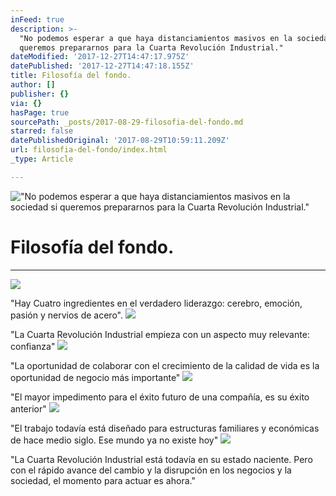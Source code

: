 ```yaml
---
inFeed: true
description: >-
  "No podemos esperar a que haya distanciamientos masivos en la sociedad si
  queremos prepararnos para la Cuarta Revolución Industrial."
dateModified: '2017-12-27T14:47:17.975Z'
datePublished: '2017-12-27T14:47:18.155Z'
title: Filosofía del fondo.
author: []
publisher: {}
via: {}
hasPage: true
sourcePath: _posts/2017-08-29-filosofia-del-fondo.md
starred: false
datePublishedOriginal: '2017-08-29T10:59:11.209Z'
url: filosofia-del-fondo/index.html
_type: Article

---
```

!["No podemos esperar a que haya distanciamientos masivos en la sociedad si queremos prepararnos para la Cuarta Revolución Industrial."](https://the-grid-user-content.s3-us-west-2.amazonaws.com/9701292c-dc22-47b1-a94a-1e435676df5f.jpg)

# Filosofía del fondo.

---

![](https://the-grid-user-content.s3-us-west-2.amazonaws.com/d4fa9f77-abf5-40c9-b21c-c91202b8f354.png)

"Hay Cuatro ingredientes en el verdadero liderazgo: cerebro, emoción, pasión y nervios de acero".
![](https://the-grid-user-content.s3-us-west-2.amazonaws.com/d795a8e0-5b32-489a-8efb-4ced42fbf484.jpg)

"La Cuarta Revolución Industrial empieza con un aspecto muy relevante: confianza"
![](https://the-grid-user-content.s3-us-west-2.amazonaws.com/0809383e-f980-4666-af2f-d81453ab83d5.jpg)

"La oportunidad de colaborar con el crecimiento de la calidad de vida es la oportunidad de negocio más importante"
![](https://the-grid-user-content.s3-us-west-2.amazonaws.com/882a4af9-6ed1-4900-99f7-d8a6d477fce7.jpg)

"El mayor impedimento para el éxito futuro de una compañía, es su éxito anterior"
![](https://the-grid-user-content.s3-us-west-2.amazonaws.com/36245361-feb8-4f1c-9da2-d75795f8e7ea.jpg)

"El trabajo todavía está diseñado para estructuras familiares y económicas de hace medio siglo. Ese mundo ya no existe hoy"
![](https://the-grid-user-content.s3-us-west-2.amazonaws.com/fd7d12d3-f40b-44ab-9b6d-5c50f1912b6b.jpg)

"La Cuarta Revolución Industrial está todavía en su estado naciente. Pero con el rápido avance del cambio y la disrupción en los negocios y la sociedad, el momento para actuar es ahora."
